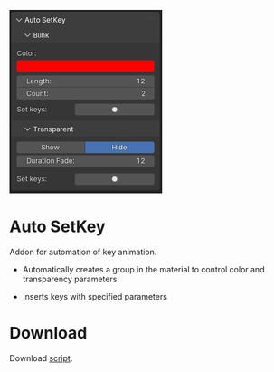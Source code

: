 ![screenshot](.meta/screenshot.png)

# Auto SetKey
Addon for automation of key animation.

- Automatically creates a group in the material
to control color and transparency parameters.

- Inserts keys with specified parameters

# Download
Download [script](https://github.com/VGmove/BlenderAddons/releases/download/BlenderAddons/Auto_SetKey.zip).
